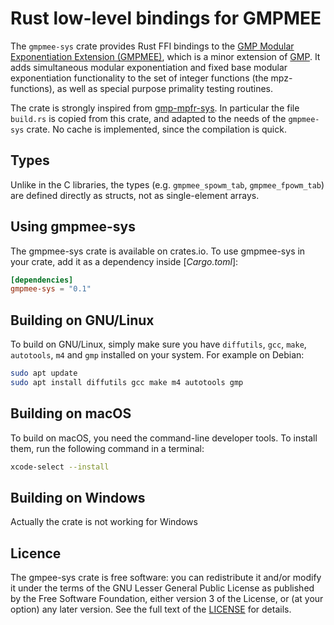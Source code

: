 # Rust low-level bindings for GMPMEE

The `gmpmee-sys` crate provides Rust FFI bindings to the [GMP Modular Exponentiation Extension (GMPMEE)](https://github.com/verificatum/verificatum-gmpmee), which is a minor extension of [GMP](https://gmplib.org/). It adds simultaneous modular exponentiation and fixed base modular exponentiation functionality to the set of integer functions (the mpz-functions), as well as special purpose primality testing routines.

The crate is strongly inspired from [gmp-mpfr-sys](https://crates.io/crates/gmp-mpfr-sys). In particular the file `build.rs` is copied from this crate, and adapted to the needs of the `gmpmee-sys` crate. No cache is implemented, since the compilation is quick.

## Types

Unlike in the C libraries, the types (e.g. `gmpmee_spowm_tab`, `gmpmee_fpowm_tab`) are defined directly as structs, not as single-element
arrays.

## Using gmpmee-sys

The gmpmee-sys crate is available on crates.io. To use gmpmee-sys in your crate, add it as a dependency inside [*Cargo.toml*]:

```toml
[dependencies]
gmpmee-sys = "0.1"
```

## Building on GNU/Linux

To build on GNU/Linux, simply make sure you have `diffutils`, `gcc`,
`make`, `autotools`, `m4` and `gmp` installed on your system. For example on Debian:

```sh
sudo apt update 
sudo apt install diffutils gcc make m4 autotools gmp
```

## Building on macOS

To build on macOS, you need the command-line developer tools. To
install them, run the following command in a terminal:

```sh
xcode-select --install
```

## Building on Windows

Actually the crate is not working for Windows

## Licence

The gmpee-sys crate is free software: you can redistribute it and/or modify it under the terms of the GNU Lesser General Public License as published by the Free Software Foundation, either version 3 of the License, or (at your option) any later version. See the full text of the [LICENSE](LICENSE.md) for details.
